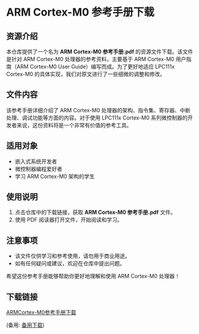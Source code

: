 # ARM Cortex-M0 参考手册下载

## 资源介绍

本仓库提供了一个名为 **ARM Cortex-M0 参考手册.pdf** 的资源文件下载。该文件是针对 ARM Cortex-M0 处理器的参考资料，主要基于 ARM Cortex-M0 用户指南（ARM Cortex-M0 User Guide）编写而成。为了更好地适应 LPC111x Cortex-M0 的具体实现，我们对原文进行了一些细微的调整和修改。

## 文件内容

该参考手册详细介绍了 ARM Cortex-M0 处理器的架构、指令集、寄存器、中断处理、调试功能等方面的内容。对于使用 LPC111x Cortex-M0 系列微控制器的开发者来说，这份资料将是一个非常有价值的参考工具。

## 适用对象

- 嵌入式系统开发者
- 微控制器编程爱好者
- 学习 ARM Cortex-M0 架构的学生

## 使用说明

1. 点击仓库中的下载链接，获取 **ARM Cortex-M0 参考手册.pdf** 文件。
2. 使用 PDF 阅读器打开文件，开始阅读和学习。

## 注意事项

- 该文件仅供学习和参考使用，请勿用于商业用途。
- 如有任何疑问或建议，欢迎在仓库中提出问题。

希望这份参考手册能够帮助你更好地理解和使用 ARM Cortex-M0 处理器！

## 下载链接
[ARMCortex-M0参考手册下载](https://pan.quark.cn/s/961a179570f2) 

(备用: [备用下载](https://pan.baidu.com/s/1hrEFhOqYMGxk8cQOwY8q1w?pwd=1234))

